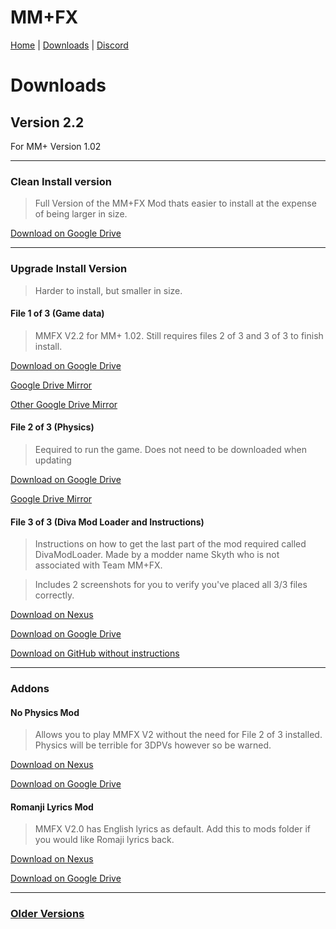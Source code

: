 

# MM+FX

[Home](https://team-mm-fx.github.io/) | [Downloads](https://team-mm-fx.github.io/downloads.html) | [Discord](https://discord.gg/KUJJCs2ZDA)

# Downloads

## Version 2.2

For MM+ Version 1.02

---------

### Clean Install version
> Full Version of the MM+FX Mod thats easier to install at the expense of being larger in size.

[Download on Google Drive](https://drive.google.com/file/d/1TaMwthu6GkIxAaCQ3dVOmqBpCdodqauh/view?usp=sharing)

---------

### Upgrade Install Version
> Harder to install, but smaller in size.

#### File 1 of 3 (Game data) 

> MMFX V2.2 for MM+ 1.02. Still requires files 2 of 3 and 3 of 3 to finish install.


[Download on Google Drive](https://drive.google.com/file/d/1SHCq-RBM1FX5yO4LfWOc8rrFWJgDzS1F/view?usp=sharing)

[Google Drive Mirror](https://drive.google.com/file/d/1YfnNLDYJNrC3LezWR3-v5n9dPGjPTvQ5/view?usp=sharing)

[Other Google Drive Mirror](https://drive.google.com/file/d/1tG8NDtYnT2DRLRW7S3Q4a2_3EIjqh7Gd/view?usp=sharing)

#### File 2 of 3 (Physics)

> Eequired to run the game. Does not need to be downloaded when updating


[Download on Google Drive](https://drive.google.com/file/d/1BMHHldKW92X5ofCJuIjOkUyTCBLaEXmk/view?usp=sharing)

[Google Drive Mirror](https://drive.google.com/file/d/1JR8A5MPjwiZpqlrU733D729q_U6IyMa5/view?usp=sharing)


#### File 3 of 3 (Diva Mod Loader and Instructions)
> Instructions on how to get the last part of the mod required called DivaModLoader. Made by a modder name Skyth who is not associated with Team MM+FX.

> Includes 2 screenshots for you to verify you've placed all 3/3 files correctly.


[Download on Nexus](https://www.nexusmods.com/hatsunemikuprojectdivamegamixplus/mods/3?tab=files&file_id=22)

[Download on Google Drive](https://drive.google.com/file/d/1CTgtoiePAyNnq3WxSj0FXD_LZwp2u04h/view?usp=sharing
)

[Download on GitHub without instructions](https://github.com/blueskythlikesclouds/DivaModLoader/releases)

---------------------------------------

### Addons

#### No Physics Mod
> Allows you to play MMFX V2 without the need for File 2 of 3 installed. Physics will be terrible for 3DPVs however so be warned.

[Download on Nexus](https://www.nexusmods.com/hatsunemikuprojectdivamegamixplus/mods/3?tab=files&file_id=29)

[Download on Google Drive](https://drive.google.com/file/d/1cPfiVzPDrHkIBKKHxlpWfBAaHDMiwTA8/view?usp=sharing)

#### Romanji Lyrics Mod
> MMFX V2.0 has English lyrics as default. Add this to mods folder if you would like Romaji lyrics back.

[Download on Nexus](https://www.nexusmods.com/hatsunemikuprojectdivamegamixplus/mods/3?tab=files&file_id=30)

[Download on Google Drive](https://drive.google.com/file/d/1uhldPkBxkcw5_khlAEeSV43-HNqsg-Si/view?usp=sharing)

---------------------------------------

### [Older Versions](https://team-mm-fx.github.io/downloads_old.html)


